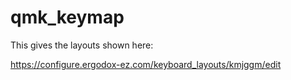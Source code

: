 # qmk_keymap

This gives the layouts shown here:

https://configure.ergodox-ez.com/keyboard_layouts/kmjggm/edit

